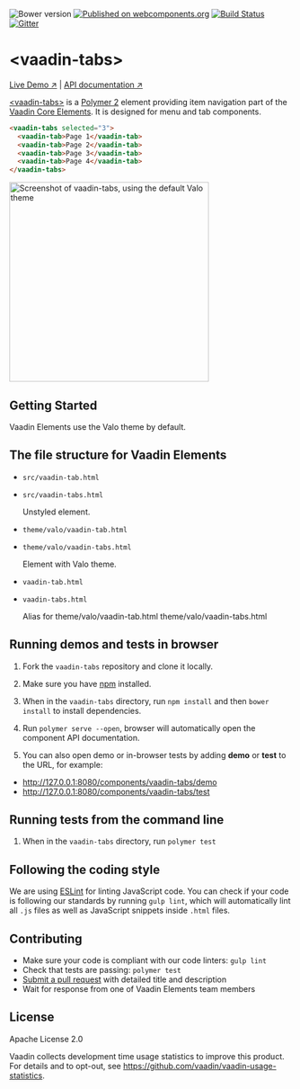 ![Bower version](https://img.shields.io/bower/v/vaadin-tabs.svg)
[![Published on webcomponents.org](https://img.shields.io/badge/webcomponents.org-published-blue.svg)](https://webcomponents.org/element/vaadin/vaadin-tabs)
[![Build Status](https://travis-ci.org/vaadin/vaadin-tabs.svg?branch=master)](https://travis-ci.org/vaadin/vaadin-tabs)
[![Gitter](https://badges.gitter.im/Join%20Chat.svg)](https://gitter.im/vaadin/vaadin-core-elements?utm_source=badge&utm_medium=badge&utm_campaign=pr-badge)

# &lt;vaadin-tabs&gt;

[Live Demo ↗](https://cdn.vaadin.com/vaadin-tabs/1.0.0/demo/)
|
[API documentation ↗](https://cdn.vaadin.com/vaadin-tabs/1.0.0/#/elements/vaadin-tabs)


[&lt;vaadin-tabs&gt;](https://vaadin.com/elements/-/element/vaadin-tabs) is a [Polymer 2](http://polymer-project.org) element providing item navigation part of the [Vaadin Core Elements](https://vaadin.com/elements). It is designed for menu and tab components.

<!--
```
<custom-element-demo>
  <template>
    <script src="../webcomponentsjs/webcomponents-lite.js"></script>
    <link rel="import" href="vaadin-tabs.html">
    <next-code-block></next-code-block>
  </template>
</custom-element-demo>
```
-->
```html
<vaadin-tabs selected="3">
  <vaadin-tab>Page 1</vaadin-tab>
  <vaadin-tab>Page 2</vaadin-tab>
  <vaadin-tab>Page 3</vaadin-tab>
  <vaadin-tab>Page 4</vaadin-tab>
</vaadin-tabs>
```

[<img src="https://raw.githubusercontent.com/vaadin/vaadin-tabs/master/screenshot.png" width="355" alt="Screenshot of vaadin-tabs, using the default Valo theme">](https://vaadin.com/elements/vaadin-tabs)

## Getting Started

Vaadin Elements use the Valo theme by default.

## The file structure for Vaadin Elements

- `src/vaadin-tab.html`
- `src/vaadin-tabs.html`

  Unstyled element.

- `theme/valo/vaadin-tab.html`
- `theme/valo/vaadin-tabs.html`

  Element with Valo theme.

- `vaadin-tab.html`
- `vaadin-tabs.html`

  Alias for theme/valo/vaadin-tab.html
  theme/valo/vaadin-tabs.html

## Running demos and tests in browser

1. Fork the `vaadin-tabs` repository and clone it locally.

1. Make sure you have [npm](https://www.npmjs.com/) installed.

1. When in the `vaadin-tabs` directory, run `npm install` and then `bower install` to install dependencies.

1. Run `polymer serve --open`, browser will automatically open the component API documentation.

1. You can also open demo or in-browser tests by adding **demo** or **test** to the URL, for example:

  - http://127.0.0.1:8080/components/vaadin-tabs/demo
  - http://127.0.0.1:8080/components/vaadin-tabs/test


## Running tests from the command line

1. When in the `vaadin-tabs` directory, run `polymer test`


## Following the coding style

We are using [ESLint](http://eslint.org/) for linting JavaScript code. You can check if your code is following our standards by running `gulp lint`, which will automatically lint all `.js` files as well as JavaScript snippets inside `.html` files.


## Contributing

  - Make sure your code is compliant with our code linters: `gulp lint`
  - Check that tests are passing: `polymer test`
  - [Submit a pull request](https://www.digitalocean.com/community/tutorials/how-to-create-a-pull-request-on-github) with detailed title and description
  - Wait for response from one of Vaadin Elements team members


## License

Apache License 2.0

Vaadin collects development time usage statistics to improve this product. For details and to opt-out, see https://github.com/vaadin/vaadin-usage-statistics.
